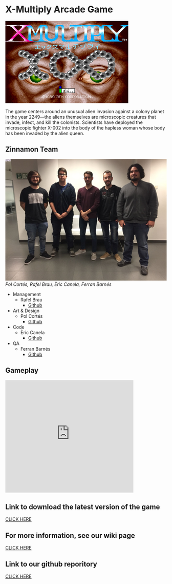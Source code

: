# X-Multiply Arcade Game
![alt XMultiply](XMultiply.png)

The game centers around an unusual alien invasion against a colony planet in the year 2249—the aliens themselves are microscopic creatures that invade, infect, and kill the colonists. Scientists have deployed the microscopic fighter X-002 into the body of the hapless woman whose body has been invaded by the alien queen.

## Zinnamon Team
![alt Team](Zinnamon_Team.jpeg)
<em>Pol Cortés, Rafel Brau, Èric Canela, Ferran Barnés</em>
- Management
  - Rafel Brau
    - [Github](https://github.com/Rafefix)
- Art & Design
  - Pol Cortés 
    - [Github](https://github.com/PolCorTs)
- Code
  - Èric Canela
    - [Github](https://github.com/knela96)
- QA
  - Ferran Barnés
    - [Github](https://github.com/FBarnes99)
  
  

## Gameplay
<iframe width="400" height="350" src="https://www.youtube.com/watch?v=7hml4wSPay8" frameborder="0" allow="autoplay; encrypted-media" allowfullscreen></iframe>

## Link to download the latest version of the game  
  [CLICK HERE](https://github.com/knela96/Project1/releases/tag/v1.0)

## For more information, see our wiki page
  [CLICK HERE](https://github.com/knela96/Project1/wiki)

## Link to our github reporitory
  [CLICK HERE](https://github.com/knela96/Project1)



